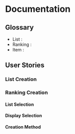 # Documentation


## Glossary
- List : 
- Ranking : 
- Item :

## User Stories

### List Creation


### Ranking Creation

#### List Selection 

#### Display Selection

#### Creation Method